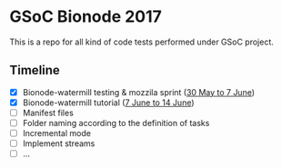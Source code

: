 # GSoC Bionode 2017

This is a repo for all kind of code tests performed under GSoC project.

## Timeline

- [x] Bionode-watermill testing & mozzila sprint ([30 May to 7 June](https://github.com/bionode/GSoC17/blob/master/Journal/Week_1.md))
- [x] Bionode-watermill tutorial ([7 June to 14 June]())
- [ ] Manifest files
- [ ] Folder naming according to the definition of tasks
- [ ] Incremental mode
- [ ] Implement streams
- [ ] ...
